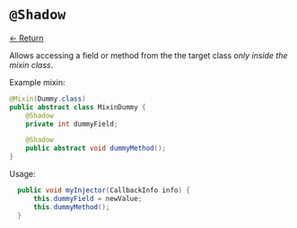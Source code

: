 # `@Shadow`

[<- Return](README.md)

Allows accessing a field or method from the the target class *only inside the mixin class*.

Example mixin:
```java
@Mixin(Dummy.class)
public abstract class MixinDummy {
	@Shadow
	private int dummyField;

	@Shadow
	public abstract void dummyMethod();
}
```

Usage:

```java
  public void myInjector(CallbackInfo info) {
      this.dummyField = newValue;
      this.dummyMethod();
  }
```
